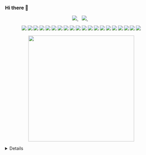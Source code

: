### Hi there 👋

<p align='center'>
  

  <a href="https://www.linkedin.com/in/rebecca-burch/">
    <img src="https://img.shields.io/badge/linkedin-%230077B5.svg?&style=for-the-badge&logo=linkedin&logoColor=white" />
  </a>&nbsp;&nbsp;
 
   <a href="https://twitter.com/thinkLikeADev">
    <img src="https://img.shields.io/badge/twitter-%231DA1F2.svg?&style=for-the-badge&logo=twitter&logoColor=white" />
  </a>&nbsp;&nbsp;
 
   <!--<a href="https://dev.to/thinklikeadesigner">
    <img src="https://img.shields.io/badge/DEV.TO-%230A0A0A.svg?&style=for-the-badge&logo=dev.to&logoColor=white" />
  </a>&nbsp;&nbsp;-->
 

  
</p>

<p align='center'>
  <img src="https://img.shields.io/badge/gmail-D14836?&style=for-the-badge&logo=gmail&logoColor=white" />
<img src=https://img.shields.io/badge/Zoom-2D8CFF?logo=zoom&logoColor=white&style=for-the-badge />
<img src=https://img.shields.io/badge/discord-%237289DA.svg?&style=for-the-badge&logo=discord&logoColor=white />
<img src=https://img.shields.io/badge/slack-%234A154B.svg?&style=for-the-badge&logo=slack&logoColor=white />
<img src=https://img.shields.io/badge/Google%20Cloud-%234285F4?logo=google-cloud&logoColor=white&style=for-the-badge />
<img src=https://img.shields.io/badge/Flutter%20-%2302569B.svg?&style=for-the-badge&logo=Flutter&logoColor=white />
<img src=https://img.shields.io/badge/Amazon%20AWS-%23232F3E?logo=amazon-aws&logoColor=white&style=for-the-badge />
<img src=https://img.shields.io/badge/html-%23239120.svg?&style=for-the-badge&logo=html5&logoColor=white />
<img src=https://img.shields.io/badge/css-%23239120.svg?&style=for-the-badge&logo=css3&logoColor=white />
<img src=https://img.shields.io/badge/node.js%20-%2343853D.svg?&style=for-the-badge&logo=node.js&logoColor=white />
<img src=https://img.shields.io/badge/javascript%20-%23323330.svg?&style=for-the-badge&logo=javascript&logoColor=%23F7DF1E />
<img src=https://img.shields.io/badge/typescript%20-%23007ACC.svg?&style=for-the-badge&logo=typescript&logoColor=white />
<img src=https://img.shields.io/badge/python%20-%2314354C.svg?&style=for-the-badge&logo=python&logoColor=white />
<img src=https://img.shields.io/badge/dart-%230175C2.svg?&style=for-the-badge&logo=dart&logoColor=white />
	<img src=https://img.shields.io/badge/markdown-%23000000.svg?&style=for-the-badge&logo=markdown&logoColor=white />

<img src="https://img.shields.io/badge/angular%20-%23DD0031.svg?&style=for-the-badge&logo=angular&logoColor=white" />
	<img src="https://img.shields.io/badge/react%20-%2320232a.svg?&style=for-the-badge&logo=react&logoColor=%2361DAFB" />
<img src="https://img.shields.io/badge/material%20ui%20-%230081CB.svg?&style=for-the-badge&logo=material-ui&logoColor=white" />

<img src="https://img.shields.io/badge/Flutter%20-%2302569B.svg?&style=for-the-badge&logo=Flutter&logoColor=white" />
<img src="https://img.shields.io/badge/react_router%20-CA4245.svg?&style=for-the-badge&logo=react-router&logoColor=white" />
  </p>


  
  
<!--[![Anurag's github stats](https://github-readme-stats.vercel.app/api?username=thinklikeadesigner&theme=slateorange&show_icons=true)](https://github.com/thinklikeadesigner/github-readme-stats)-->
  


<p align='center'>
  <a href="#"><img src="https://github-readme-stats.vercel.app/api?username=thinklikeadesigner&theme=slateorange&show_icons=true" width="350"></a>
</p>

  <details>
Here are some ideas to get you started:

- 🔭 I’m currently working on a hackathon project with a developer friend. It's a viking themed quiz app that's made with flutter.
- 🌱 I’m currently learning backend for app development.
- 👯 I’m looking to collaborate on more hackathon projects!!
- 💬 Ask me about my wellness app. Hoping to release on Google Play Store by 2021!
- 📫 How to reach me: [LinkedIn](https://www.linkedin.com/in/rebecca-burch/), [Twitter](https://twitter.com/home)
- 😄 Pronouns: (she/her)
- ⚡ Fun fact: I have dual citizenship. 50 points if you can guess the countries!
- 💻 Here are some projects I've been working on!👇👇👇


 [Quiz App](https://github.com/thinklikeadesigner/viking_quiz)
 
[wellness app](https://github.com/thinklikeadesigner/Duolyfe_flutter_app) 

